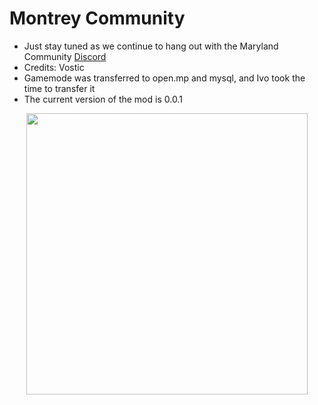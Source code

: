 # Montrey Community
- Just stay tuned as we continue to hang out with the Maryland Community <a href="https://discord.com/invite/CzaAhXjPak" target="_blank" rel="noopener noreferrer">Discord</a></br>
- Credits: Vostic
- Gamemode was transferred to open.mp and mysql, and Ivo took the time to transfer it
- The current version of the mod is 0.0.1
<p align="center">
  <img src="https://i.ibb.co/gWtRmvW/Montrey-Logo-removebg-preview.png" width=450>
</p>
